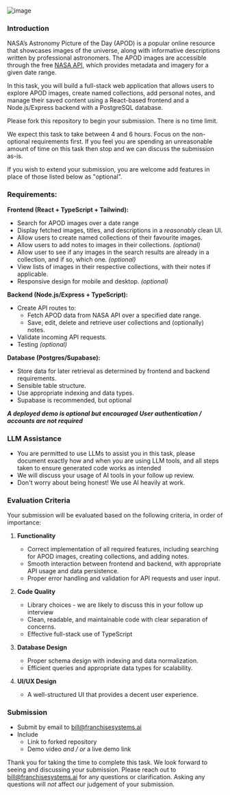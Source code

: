 ![image](https://github.com/user-attachments/assets/ed663dae-382b-4a85-b9b2-781c2089e993)


### **Introduction**

NASA’s Astronomy Picture of the Day (APOD) is a popular online resource that showcases images of the universe, along with informative descriptions written by professional astronomers. The APOD images are accessible through the free [NASA  API](https://api.nasa.gov/), which provides metadata and imagery for a given date range.

In this task, you will build a full-stack web application that allows users to explore APOD images, create named collections, add personal notes, and manage their saved content using a React-based frontend and a Node.js/Express backend with a PostgreSQL database.

Please fork this repository to begin your submission. There is no time limit.

We expect this task to take between 4 and 6 hours. Focus on the non-optional requirements first. If you feel you are spending an unreasonable amount of time on this task then stop and we can discuss the submission as-is.

If you wish to extend your submission, you are welcome add features in place of those listed below as "optional".

### **Requirements:**

**Frontend (React + TypeScript + Tailwind):**
-   Search for APOD images over a date range
-   Display fetched images, titles, and descriptions in a _reasonably_ clean UI.
-   Allow users to create named collections of their favourite images.
-   Allow users to add notes to images in their collections. _(optional)_
- Allow user to see if any images in the search results are already in a collection, and if so, which one. _(optional)_
-   View lists of images in their respective collections, with their notes if applicable.
-   Responsive design for mobile and desktop. _(optional)_

**Backend (Node.js/Express + TypeScript):**
-   Create API routes to:
    -   Fetch APOD data from NASA API over a specified date range.
    -   Save, edit, delete and retrieve user collections and (optionally) notes.
-   Validate incoming API requests.
- Testing _(optional)_

**Database (Postgres/Supabase):**
-   Store data for later retrieval as determined by frontend and backend requirements.
- Sensible table structure.
- Use appropriate indexing and data types.
- Supabase is recommended, but optional

_**A deployed demo is optional but encouraged**_
_**User authentication / accounts are not required**_


### LLM Assistance
 - You are permitted to use LLMs to assist you in this task, please document exactly how and when you are using LLM tools, and all steps taken to ensure generated code works as intended
 - We will discuss your usage of AI tools in your follow up review.
 - Don't worry about being honest! We use AI heavily at work.
   
### **Evaluation Criteria**

Your submission will be evaluated based on the following criteria, in order of importance:

1.  **Functionality**
    
    -   Correct implementation of all required features, including searching for APOD images, creating collections, and adding notes.
    -   Smooth interaction between frontend and backend, with appropriate API usage and data persistence.
    -   Proper error handling and validation for API requests and user input.
2.  **Code Quality**
    - Library choices - we are likely to discuss this in your follow up interview
    -   Clean, readable, and maintainable code with clear separation of concerns.
    -   Effective full-stack use of TypeScript
3.  **Database Design**
    
    -   Proper schema design with indexing and data normalization.
    -   Efficient queries and appropriate data types for scalability.
4.  **UI/UX Design**
    
    -   A well-structured UI that provides a decent user experience.

### Submission
 - Submit by email to bill@franchisesystems.ai
 - Include
	- Link to forked repository
	- Demo video _and / or_ a live demo link


Thank you for taking the time to complete this task. We look forward to seeing and discussing your submission.
Please reach out to bill@franchisesystems.ai for any questions or clarification.
Asking any questions will _not_ affect our judgement of your submission.
